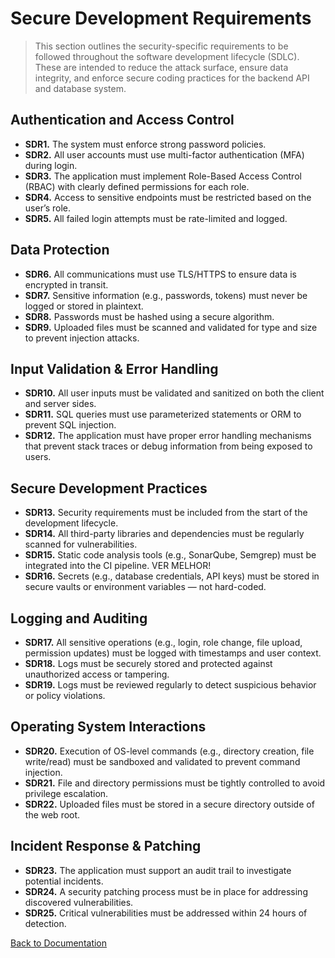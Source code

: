 # Secure Development Requirements

> This section outlines the security-specific requirements to be followed throughout the software development lifecycle (SDLC). These are intended to reduce the attack surface, ensure data integrity, and enforce secure coding practices for the backend API and database system.

## Authentication and Access Control
- **SDR1.** The system must enforce strong password policies.
- **SDR2.** All user accounts must use multi-factor authentication (MFA) during login.
- **SDR3.** The application must implement Role-Based Access Control (RBAC) with clearly defined permissions for each role.
- **SDR4.** Access to sensitive endpoints must be restricted based on the user’s role.
- **SDR5.** All failed login attempts must be rate-limited and logged.

## Data Protection
- **SDR6.** All communications must use TLS/HTTPS to ensure data is encrypted in transit.
- **SDR7.** Sensitive information (e.g., passwords, tokens) must never be logged or stored in plaintext.
- **SDR8.** Passwords must be hashed using a secure algorithm.
- **SDR9.** Uploaded files must be scanned and validated for type and size to prevent injection attacks.

## Input Validation & Error Handling
- **SDR10.** All user inputs must be validated and sanitized on both the client and server sides.
- **SDR11.** SQL queries must use parameterized statements or ORM to prevent SQL injection.
- **SDR12.** The application must have proper error handling mechanisms that prevent stack traces or debug information from being exposed to users.

## Secure Development Practices
- **SDR13.** Security requirements must be included from the start of the development lifecycle.
- **SDR14.** All third-party libraries and dependencies must be regularly scanned for vulnerabilities.
- **SDR15.** Static code analysis tools (e.g., SonarQube, Semgrep) must be integrated into the CI pipeline. VER MELHOR!
- **SDR16.** Secrets (e.g., database credentials, API keys) must be stored in secure vaults or environment variables — not hard-coded.

## Logging and Auditing
- **SDR17.** All sensitive operations (e.g., login, role change, file upload, permission updates) must be logged with timestamps and user context.
- **SDR18.** Logs must be securely stored and protected against unauthorized access or tampering.
- **SDR19.** Logs must be reviewed regularly to detect suspicious behavior or policy violations.

## Operating System Interactions
- **SDR20.** Execution of OS-level commands (e.g., directory creation, file write/read) must be sandboxed and validated to prevent command injection.
- **SDR21.** File and directory permissions must be tightly controlled to avoid privilege escalation.
- **SDR22.** Uploaded files must be stored in a secure directory outside of the web root.

## Incident Response & Patching
- **SDR23.** The application must support an audit trail to investigate potential incidents.
- **SDR24.** A security patching process must be in place for addressing discovered vulnerabilities.
- **SDR25.** Critical vulnerabilities must be addressed within 24 hours of detection.

[Back to Documentation](../Documentation.md)
